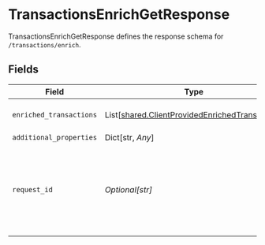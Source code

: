 # TransactionsEnrichGetResponse

TransactionsEnrichGetResponse defines the response schema for `/transactions/enrich`.


## Fields

| Field                                                                                                                                       | Type                                                                                                                                        | Required                                                                                                                                    | Description                                                                                                                                 |
| ------------------------------------------------------------------------------------------------------------------------------------------- | ------------------------------------------------------------------------------------------------------------------------------------------- | ------------------------------------------------------------------------------------------------------------------------------------------- | ------------------------------------------------------------------------------------------------------------------------------------------- |
| `enriched_transactions`                                                                                                                     | List[[shared.ClientProvidedEnrichedTransaction](../../models/shared/clientprovidedenrichedtransaction.md)]                                  | :heavy_check_mark:                                                                                                                          | A list of enriched transactions.                                                                                                            |
| `additional_properties`                                                                                                                     | Dict[str, *Any*]                                                                                                                            | :heavy_minus_sign:                                                                                                                          | N/A                                                                                                                                         |
| `request_id`                                                                                                                                | *Optional[str]*                                                                                                                             | :heavy_minus_sign:                                                                                                                          | A unique identifier for the request, which can be used for troubleshooting. This identifier, like all Plaid identifiers, is case sensitive. |
